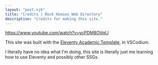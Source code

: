 ```yaml
---
layout: "post.njk"
title: "Credits | Rock Homies Web Directory"
description: "Credits for making this site."
---
```


https://www.youtube.com/watch?v=ycPDM8OVqLI

This site was built with the [Eleventy Academic Template](https://github.com/CondensedMilk7/eleventy-academic-template), in VSCodium.

I literally have no idea what I'm doing, this site is literally just me learning how to use Eleventy and possibly other SSGs.